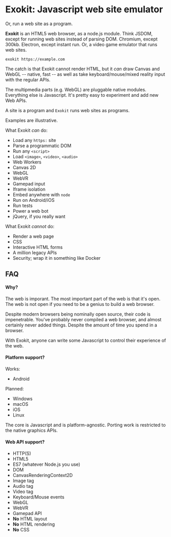 # Exokit: Javascript web site emulator

Or, run a web site as a program.

**Exokit** is an HTML5 web browser, as a node.js module. Think JSDOM, except for running web sites instead of parsing DOM. Chromium, except 300kb. Electron, except instant run. Or, a video game emulator that runs web sites.

```
exokit https://example.com
```

The catch is that Exokit cannot render HTML, but it _can_ draw Canvas and WebGL -- native, fast -- as well as take keyboard/mouse/mixed reality input with the regular APIs.

The multipmedia parts (e.g. WebGL) are pluggable native modules. Everything else is Javascript. It's pretty easy to experiment and add new Web APIs.

A site is a program and `Exokit` runs web sites as programs.

Examples are illustrative.

What Exokit *can* do:

- Load any `https:` site
- Parse a programmatic DOM
- Run any `<script>`
- Load `<image>`, `<video>`, `<audio>`
- Web Workers
- Canvas 2D
- WebGL
- WebVR
- Gamepad input
- Iframe isolation
- Embed anywhere with `node`
- Run on Android/iOS
- Run tests
- Power a web bot
- jQuery, if you really want

What Exokit *cannot* do:

- Render a web page
- CSS
- Interactive HTML forms
- A million legacy APIs
- Security; wrap it in something like Docker

## FAQ

#### Why?

The web is imporant. The most important part of the web is that it's open. The web is not open if you need to be a genius to build a web browser.

Despite modern browsers being nominally open source, their code is impenetrable. You've probably never compiled a web browser, and almost certainly never added things. Despite the amount of time you spend in a browser.

With Exokit, anyone can write some Javascript to control their experience of the web.

#### Platform support?

Works:

- Android

Planned:

- Windows
- macOS
- iOS
- Linux

The core is Javascript and is platform-agnostic. Porting work is restricted to the native graphics APIs.

#### Web API support?

- HTTP(S)
- HTML5
- ES7 (whatever Node.js you use)
- DOM
- CanvasRenderingContext2D
- Image tag
- Audio tag
- Video tag
- Keyboard/Mouse events
- WebGL
- WebVR
- Gamepad API
- **No** HTML layout
- **No** HTML rendering
- **No** CSS
